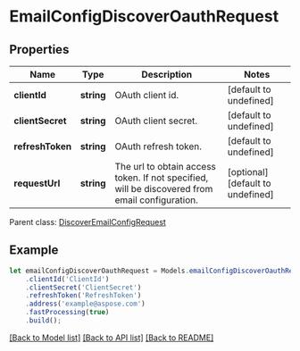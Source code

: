 # EmailConfigDiscoverOauthRequest

## Properties
Name | Type | Description | Notes
---- | ---- | ----------- | -----
**clientId** | **string** | OAuth client id.              | [default to undefined]
**clientSecret** | **string** | OAuth client secret.              | [default to undefined]
**refreshToken** | **string** | OAuth refresh token.              | [default to undefined]
**requestUrl** | **string** | The url to obtain access token. If not specified, will be discovered from email configuration.              | [optional] [default to undefined]

 Parent class: [DiscoverEmailConfigRequest](DiscoverEmailConfigRequest.md)


## Example
```typescript
let emailConfigDiscoverOauthRequest = Models.emailConfigDiscoverOauthRequest()
    .clientId('ClientId')
    .clientSecret('ClientSecret')
    .refreshToken('RefreshToken')
    .address('example@aspose.com')
    .fastProcessing(true)
    .build();
```


[[Back to Model list]](README.md#documentation-for-models) [[Back to API list]](README.md#documentation-for-api-endpoints) [[Back to README]](README.md)
